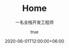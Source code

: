 ---
title: "Home"
date: 2020-06-01T12:00:00+06:00
author:
  name: 王志
  image: images/author/avatar.png
  
# Greeting message
greeting: 你好，我是
# Subtitle after greeting
subtitle: 一名全栈开发工程师
# Self introduction
description: 我热爱编程和技术创新，擅长 Go 和云原生开发，追求代码质量和最佳实践。

# Show badges in homepage
badges:
  - type: soft-skill-indicator
    name: 技术创新
    percentage: 90
    color: blue
  - type: soft-skill-indicator
    name: 团队协作
    percentage: 85
    color: yellow
  - type: soft-skill-indicator
    name: 问题解决
    percentage: 95
    color: orange

# Your social links
socialLinks:
  - name: Github
    icon: "fab fa-github"
    url: "https://github.com/tutukuaipao"
  - name: LinkedIn
    icon: "fab fa-linkedin"
    url: "https://linkedin.com/in/wangzhi"
--- 